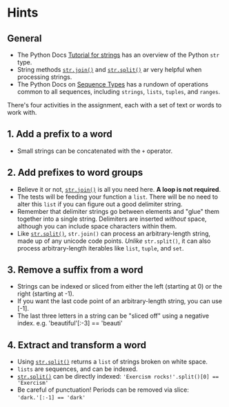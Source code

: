 # Hints

## General

- The Python Docs [Tutorial for strings][python-str-doc] has an overview of the Python `str` type.
- String methods [`str.join()`][str-join] and [`str.split()`][str-split] ar very helpful when processing strings.
- The Python Docs on [Sequence Types][common sequence operations] has a rundown of operations common to all sequences, including `strings`, `lists`, `tuples`, and `ranges`.

There's four activities in the assignment, each with a set of text or words to work with.

## 1. Add a prefix to a word

- Small strings can be concatenated with the `+` operator.

## 2. Add prefixes to word groups

- Believe it or not, [`str.join()`][str-join] is all you need here.  **A loop is not required**.
- The tests will be feeding your function a `list`.  There will be no need to alter this `list` if you can figure out a good delimiter string.
- Remember that delimiter strings go between elements and "glue" them together into a single string. Delimiters are inserted _without_ space, although you can include space characters within them.
- Like [`str.split()`][str-split], `str.join()` can process an arbitrary-length string, made up of any unicode code points. _Unlike_ `str.split()`, it can also process arbitrary-length iterables like `list`, `tuple`, and `set`.


## 3. Remove a suffix from a word

- Strings can be indexed or sliced from either the left (starting at 0) or the right (starting at -1).
- If you want the last code point of an arbitrary-length string, you can use [-1].
- The last three letters in a string can be "sliced off" using a negative index. e.g. 'beautiful'[:-3] == 'beauti'

## 4. Extract and transform a word

- Using [`str.split()`][str-split] returns a `list` of strings broken on white space.
- `lists` are sequences, and can be indexed.
- [`str.split()`][str-split] can be directly indexed: `'Exercism rocks!'.split()[0] == 'Exercism'`
- Be careful of punctuation! Periods can be removed via slice: `'dark.'[:-1] == 'dark'`


[common sequence operations]: https://docs.python.org/3/library/stdtypes.html#text-sequence-type-str
[python-str-doc]: https://docs.python.org/3/tutorial/introduction.html#strings
[str-join]: https://docs.python.org/3/library/stdtypes.html#str.join
[str-split]: https://docs.python.org/3/library/stdtypes.html#str.split